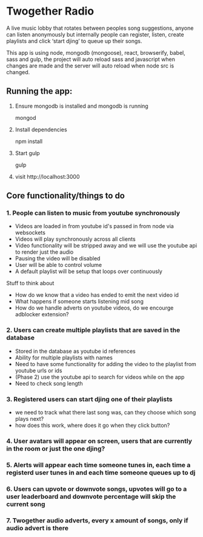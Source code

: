# Twogether Radio
A live music lobby that rotates between peoples song suggestions, anyone can listen anonymously but internally people can register, listen, create playlists and click ‘start djing’ to queue up their songs.

This app is using node, mongodb (mongoose), react, browserify, babel, sass and gulp, the project will auto reload sass and javascript when changes are made and the server will auto reload when node src is changed.

## Running the app:

1. Ensure mongodb is installed and mongodb is running

	mongod

2. Install dependencies

	npm install

3. Start gulp

	gulp

4. visit http://localhost:3000

## Core functionality/things to do

### 1. People can listen to music from youtube synchronously 
- Videos are loaded in from youtube id's passed in from node via websockets
- Videos will play synchronously across all clients
- Video functionality will be stripped away and we will use the youtube api to render just the audio
- Pausing the video will be disabled
- User will be able to control volume
- A default playlist will be setup that loops over continuously

Stuff to think about
- How do we know that a video has ended to emit the next video id
- What happens if someone starts listening mid song
- How do we handle adverts on youtube videos, do we encourge adblocker extension?

### 2. Users can create multiple playlists that are saved in the database
- Stored in the database as youtube id references
- Ability for multiple playlists with names
- Need to have some functionality for adding the video to the playlist from youtube urls or ids
- (Phase 2) use the youtube api to search for videos while on the app
- Need to check song length

### 3. Registered users can start djing one of their playlists
- we need to track what there last song was, can they choose which song plays next?
- how does this work, where does it go when they click button?

### 4. User avatars will appear on screen, users that are currently in the room or just the one djing?

### 5. Alerts will appear each time someone tunes in, each time a registerd user tunes in and each time someone queues up to dj

### 6. Users can upvote or downvote songs, upvotes will go to a user leaderboard and downvote percentage will skip the current song

### 7. Twogether audio adverts, every x amount of songs, only if audio advert is there